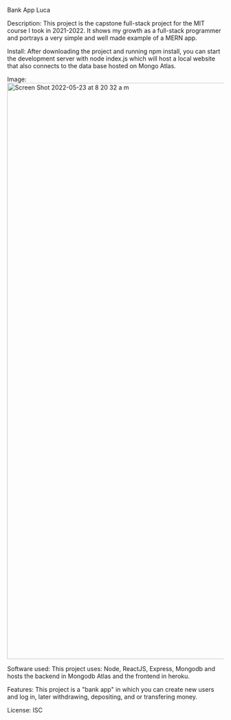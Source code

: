 Bank App Luca

Description:
This project is the capstone full-stack project for the MIT course I took in 2021-2022. It shows my growth as a full-stack programmer and portrays a very simple and well made example of a MERN app.

Install:
After downloading the project and running npm install, you can start the development server with node index.js which will host a local website that also connects to the data base hosted on Mongo Atlas.

Image:
<img width="1338" alt="Screen Shot 2022-05-23 at 8 20 32 a m" src="https://user-images.githubusercontent.com/48078919/169828622-1b6a1968-eb27-4c46-b4f3-97c274f26e88.png">

Software used:
This project uses: Node, ReactJS, Express, Mongodb and hosts the backend in Mongodb Atlas and the frontend in heroku.


Features: 
This project is a "bank app" in which you can create new users and log in, later withdrawing, depositing, and or transfering money.

License: 
ISC
